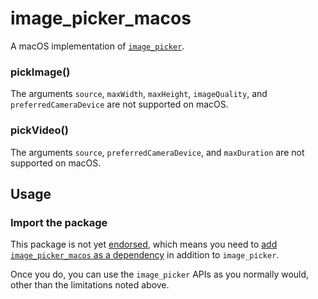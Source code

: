 # image\_picker\_macos

A macOS implementation of [`image_picker`][1].

### pickImage()
The arguments `source`, `maxWidth`, `maxHeight`, `imageQuality`, and `preferredCameraDevice` are not supported on macOS.

### pickVideo()
The arguments `source`, `preferredCameraDevice`, and `maxDuration` are not supported on macOS.

## Usage

### Import the package

This package is not yet [endorsed](https://flutter.dev/docs/development/packages-and-plugins/developing-packages#endorsed-federated-plugin),
which means you need to [add `image_picker_macos` as a dependency](https://pub.dev/packages/image_picker_macos/install)
in addition to `image_picker`.

Once you do, you can use the `image_picker` APIs as you normally would, other
than the limitations noted above.

[1]: https://pub.dev/packages/image_picker
